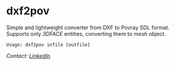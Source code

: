 # dxf2pov
Simple and lightweight converter from DXF to Povray SDL format.<br>
Supports only _3DFACE_ entities, converting them to _mesh_ object.<br>
```
Usage: dxf2pov infile [outfile] 
```
<em>Contact: [LinkedIn](https://www.linkedin.com/in/sergey-yanenko-57b21a96/)<em>
